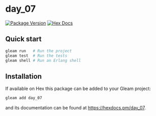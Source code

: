 # day_07

[![Package Version](https://img.shields.io/hexpm/v/day_07)](https://hex.pm/packages/day_07)
[![Hex Docs](https://img.shields.io/badge/hex-docs-ffaff3)](https://hexdocs.pm/day_07/)

## Quick start

```sh
gleam run   # Run the project
gleam test  # Run the tests
gleam shell # Run an Erlang shell
```

## Installation

If available on Hex this package can be added to your Gleam project:

```sh
gleam add day_07
```

and its documentation can be found at <https://hexdocs.pm/day_07>.

